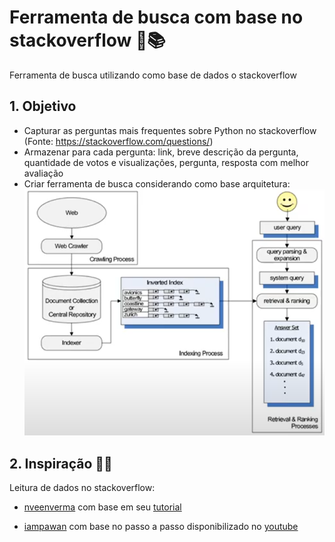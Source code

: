 # Ferramenta de busca com base no stackoverflow 🔎📚 
Ferramenta de busca utilizando como base de dados o stackoverflow

## 1. Objetivo
* Capturar as perguntas mais frequentes sobre Python no stackoverflow (Fonte: https://stackoverflow.com/questions/)
* Armazenar para cada pergunta: link, breve descrição da pergunta, quantidade de votos e visualizações, pergunta, resposta com melhor avaliação
* Criar ferramenta de busca considerando como base arquitetura:
![](https://github.com/sielerod/search_stackoverflow/blob/master/Arquitetura.PNG)

## 2. Inspiração 🤔💭
Leitura de dados no stackoverflow:
 * [nveenverma](https://github.com/nveenverma) com base em seu [tutorial](https://medium.com/@nveenverma/web-scraping-tutorial-project-scraping-stack-overflow-e28bb139fc3b)

 * [iampawan](https://gist.github.com/iampawan) com base no passo a passo disponibilizado no [youtube](https://www.youtube.com/watch?v=EolFGrohtzw)

